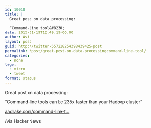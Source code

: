 ```yaml
---
id: 10018
title: |
  Great post on data processing:
  
  “Command-line tool&#8230;
date: 2015-01-19T12:49:19+00:00
author: Avi
layout: post
guid: http://twitter-557218254398439425-post
permalink: /post/great-post-on-data-processingcommand-line-tool/
categories:
  - none
tags:
  - micro
  - tweet
format: status
---
```

Great post on data processing:

“Command-line tools can be 235x faster than your Hadoop cluster”

[aadrake.com/command-line-t…](http://aadrake.com/command-line-tools-can-be-235x-faster-than-your-hadoop-cluster.html)

/via Hacker News